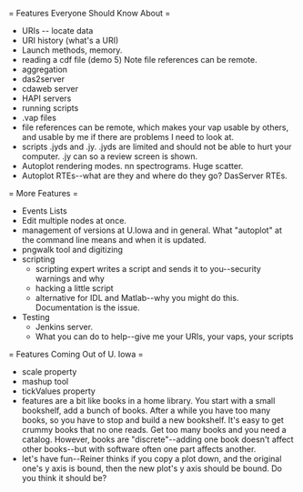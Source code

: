
= Features Everyone Should Know About =
* URIs -- locate data
* URI history (what's a URI)
* Launch methods, memory.
* reading a cdf file (demo 5)  Note file references can be remote.
* aggregation
* das2server
* cdaweb server
* HAPI servers
* running scripts
* .vap files
* file references can be remote, which makes your vap usable by others, and usable by me if there are problems I need to look at.
* scripts .jyds and .jy.  .jyds are limited and should not be able to hurt your computer.  .jy can so a review screen is shown.
* Autoplot rendering modes. nn spectrograms.  Huge scatter.
* Autoplot RTEs--what are they and where do they go?  DasServer RTEs.

= More Features =
* Events Lists
* Edit multiple nodes at once.  
* management of versions at U.Iowa and in general.  What "autoplot" at the command line means and when it is updated.
* pngwalk tool and digitizing
* scripting
  - scripting expert writes a script and sends it to you--security warnings and why
  - hacking a little script
  - alternative for IDL and Matlab--why you might do this.  Documentation is the issue.
* Testing
  - Jenkins server.  
  - What you can do to help--give me your URIs, your vaps, your scripts

= Features Coming Out of U. Iowa =
* scale property
* mashup tool
* tickValues property
* features are a bit like books in a home library.  You start with a small bookshelf, add a bunch of books.  After a while you have too many books, so you have to stop and build a new bookshelf.  It's easy to get crummy books that no one reads.  Get too many books and you need a catalog.  However, books are "discrete"--adding one book doesn't affect other books--but with software often one part affects another.
* let's have fun--Reiner thinks if you copy a plot down, and the original one's y axis is bound, then the new plot's y axis should be bound.  Do you think it should be?  
